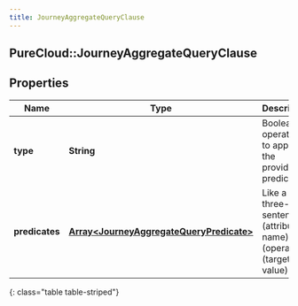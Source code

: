```yaml
---
title: JourneyAggregateQueryClause
---
```

## PureCloud::JourneyAggregateQueryClause

## Properties

|Name | Type | Description | Notes|
|------------ | ------------- | ------------- | -------------|
| **type** | **String** | Boolean operation to apply to the provided predicates | |
| **predicates** | [**Array&lt;JourneyAggregateQueryPredicate&gt;**](JourneyAggregateQueryPredicate.html) | Like a three-word sentence: (attribute-name) (operator) (target-value). | |
{: class="table table-striped"}


